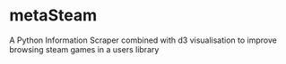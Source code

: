 metaSteam
=========

A Python Information Scraper combined with d3 visualisation to improve browsing steam games in a users library
